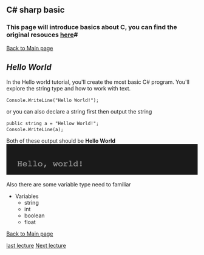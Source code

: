 ## C# sharp basic 

### **This page will introduce basics about C, you can find the original resouces [here](https://docs.microsoft.com/en-us/dotnet/csharp/tutorials/intro-to-csharp/)#**

[Back to Main page](https://github.com/Dokidok1/new1000)




## *Hello World*

In the Hello world tutorial, you'll create the most basic C# program. You'll explore the string type and how to work with text.

```
Console.WriteLine("Hello World!");
```

or you can also declare a string first then output the string

```
public string a = "Hellow World!";
Console.WriteLine(a);
```

Both of these output should be **Hello World**
![h](https://github.com/Dokidok1/new1000/blob/master/images/hellow.png)

Also there are some variable type need to familiar 
* Variables
    * string
    * int
    * boolean
    * float
    

   
[Back to Main page](https://github.com/Dokidok1/new1000)                             

[last lecture](https://github.com/Dokidok1/new1000/blob/master/md_files/me.md)
[Next lecture](https://github.com/Dokidok1/new1000/blob/master/md_files/c%23_class.md)
